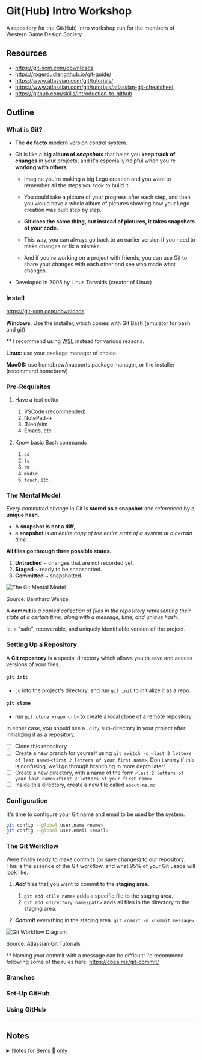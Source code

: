 # Git(Hub) Intro Workshop

A repository for the Git(Hub) Intro workshop run for the members of Western Game Design Society.

## Resources

- https://git-scm.com/downloads
- https://rogerdudler.github.io/git-guide/
- https://www.atlassian.com/git/tutorials/
- https://www.atlassian.com/git/tutorials/atlassian-git-cheatsheet
- https://github.com/skills/introduction-to-github

## Outline

### What is Git?

- The **de facto** modern version control system.

- Git is like a **big album of _snapshots_** that helps you **keep track of changes** in your projects, and it's especially helpful when you're **working with others**.

  - Imagine you're making a big Lego creation and you want to remember all the steps you took to build it.

  - You could take a picture of your progress after each step, and then you would have a whole album of pictures showing how your Lego creation was built step by step.

  - **Git does the same thing, but instead of pictures, it takes snapshots of your code.**

  - This way, you can always go back to an earlier version if you need to make changes or fix a mistake.

  - And if you're working on a project with friends, you can use Git to share your changes with each other and see who made what changes.

- Developed in 2005 by Linus Torvalds (creator of Linux)

### Install

https://git-scm.com/downloads

**Windows**: Use the installer, which comes with Git Bash (emulator for bash and git)

** I recommend using [WSL](https://learn.microsoft.com/en-us/windows/wsl/install) instead for various reasons.

**Linux:** use your package manager of choice.

**MacOS:** use homebrew/macports package manager, or the installer (recommend homebrew)

### Pre-Requisites

1. Have a text editor
   1. VSCode (recommended)
   2. NotePad++
   3. (Neo)Vim
   4. Emacs, etc.

2. Know basic Bash commands
   1. `cd`
   2. `ls`
   3. `rm`
   4. `mkdir`
   5. `touch`, etc.

### The Mental Model

_Every committed change_ in Git is **stored as a snapshot** and referenced by a **unique hash**.

- A **snapshot is not a diff**,
- a **snapshot** is _an entire copy of the entire state of a system at a certain time._

**All files go through three possible states.**

1. **Untracked** ~ changes that are not recorded yet.
2. **Staged** ~ ready to be snapshotted.
3. **Committed** ~ snapshotted.

![The Git Mental Model](https://bernhardwenzel.com/images/posts/2021/git-final-models.png)

Source: Bernhard Wenzel

A **commit** is _a copied collection of files in the repository representing their state at a certain time, along with a message, time, and unique hash._

ie. a "safe", recoverable, and uniquely identifiable version of the project.

### Setting Up a Repository

A **Git repository** is a special directory which allows you to save and access versions of your files.

#### `git init`

- `cd` into the project's directory, and run `git init` to initialize it as a repo.

#### `git clone`

- run `git clone <repo url>` to create a local clone of a remote repository.

In either case, you should see a `.git/` sub-directory in your project after initializing it as a repository.

- [ ] Clone this repository
- [ ] Create a new branch for yourself using `git switch -c <last 2 letters of last name><first 2 letters of your first name>`. Don't worry if this is confusing, we'll go through branching in more depth later!
- [ ] Create a new directory, with a name of the form `<last 2 letters of your last name><first 2 letters of your first name>`
- [ ] Inside this directory, create a new file called `about-me.md`

### Configuration

It's time to configure your Git name and email to be used by the system.

```bash
git config --global user.name <name>
git config --global user.email <email>
```

### The Git Workflow

Were finally ready to make commits (or save changes) to our repository. This is the essence of the Git workflow, and what 95% of your Git usage will look like.

1. _**Add**_ files that you want to commit to the **staging area**.
   1. `git add <file name>` adds a specific file to the staging area.
   2. `git add <directory name/path>` adds all files in the directory to the staging area.

2. _**Commit**_ everything in the staging area. `git commit -m <commit message>`

![Git Workflow Diagram](https://wac-cdn.atlassian.com/dam/jcr%3A0f27e004-f2f5-4890-921d-65fa77ba2774/01.svg?cdnVersion%3D760)

Source: Atlassian Git Tutorials

** Naming your commit with a message can be difficult! I'd recommend following some of the rules here: https://cbea.ms/git-commit/

### Branches

### Set-Up GitHub

### Using GitHub

___

## Notes

<details>
<summary>Notes for Ben's 👀 only</summary>

- Focus on the **mental model** of Git/GitHub.
- Only introduce git **fundamentals**, nothing fancy
- Start from the **local workflow**, then move to the **remote workflow**
- **USE VISUALS, DON’T JUST SAY “Run this command”.** Memorizing commands comes with time (not the focus of the workshop), **understanding the mental model** is vital in the beginning
- Leave room for **questions**, **examples**, and **practice exercises**

</details>
